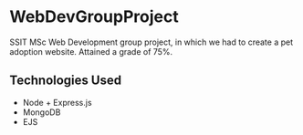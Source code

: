 # WebDevGroupProject

SSIT MSc Web Development group project, in which we had to create a pet adoption website. Attained a grade of 75%.

## Technologies Used

- Node + Express.js
- MongoDB
- EJS 
